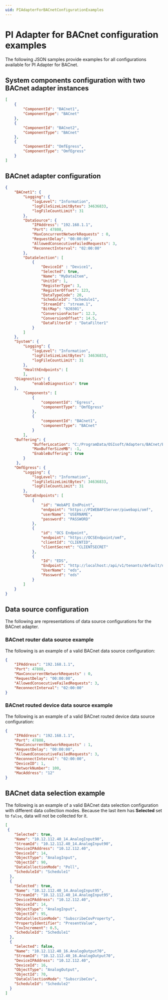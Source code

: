 ```yaml
---
uid: PIAdapterForBACnetConfigurationExamples
---
```


# PI Adapter for BACnet configuration examples

The following JSON samples provide examples for all configurations available for PI Adapter for BACnet.

## System components configuration with two BACnet adapter instances

```json
[
    {
        "ComponentId": "BACnet1",
        "ComponentType": "BACnet"
    },
    {
        "ComponentId": "BACnet2",
        "ComponentType": "BACnet"
    },
    {
        "ComponentId": "OmfEgress",
        "ComponentType": "OmfEgress"
    }
]
```

## BACnet adapter configuration

```json
{
    "BACnet1": {
        "Logging": {
            "logLevel": "Information",
            "logFileSizeLimitBytes": 34636833,
            "logFileCountLimit": 31
        },
        "DataSource": {
            "IPAddress": "192.168.1.1",
            "Port": 47808,
            "MaxConcurrentNetworkRequests" : 0,
            "RequestDelay": "00:00:00",
            "AllowedConsecutiveFailedRequests": 3,
            "ReconnectInterval": "02:00:00"
        },
        "DataSelection": [
            {
                "DeviceId" : "Device1",
                "Selected": true,
                "Name": "MyDataItem",
                "UnitId": 1,
                "RegisterType": 3,
                "RegisterOffset": 123,
                "DataTypeCode": 20,
                "ScheduleId": "Schedule1",
                "StreamId": "stream.1",
                "BitMap": "020301",
                "ConversionFactor": 12.3,
                "ConversionOffset": 14.5,
                "DataFilterId" : "DataFilter1"
            }
        ]
    },
    "System": {
        "Logging": {
            "logLevel": "Information",
            "logFileSizeLimitBytes": 34636833,
            "logFileCountLimit": 31
        },
        "HealthEndpoints": [
        ],
    "Diagnostics": {
            "enableDiagnostics": true
    },
        "Components": [
            {
                "componentId": "Egress",
                "componentType": "OmfEgress"
            },
            {
                "componentId": "BACnet1",
                "componentType": "BACnet"
            }
        ],
    "Buffering": {
            "BufferLocation": "C:/ProgramData/OSIsoft/Adapters/BACnet/Buffers",
            "MaxBufferSizeMB": -1,
            "EnableBuffering": true
        }
     },
    "OmfEgress": {
        "Logging": {
            "logLevel": "Information",
            "logFileSizeLimitBytes": 34636833,
            "logFileCountLimit": 31
        },
        "DataEndpoints": [
            {
                "id": "WebAPI EndPoint",
                "endpoint": "https://PIWEBAPIServer/piwebapi/omf",
                "userName": "USERNAME",
                "password": "PASSWORD"
            },
            {
                "id": "OCS Endpoint",
                "endpoint": "https://OCSEndpoint/omf",
                "clientId": "CLIENTID",
                "clientSecret": "CLIENTSECRET"
            },
            {
                "Id": "EDS",
                "Endpoint": "http://localhost:/api/v1/tenants/default/namespaces/default/omf",
                "UserName": "eds",
                "Password": "eds"
            }
        ]
    }
}
```

## Data source configuration

The following are representations of data source configurations for the BACnet adapter.

### BACnet router data source example

The following is an example of a valid BACnet data source configuration:

```json
{
    "IPAddress": "192.168.1.1",
    "Port": 47808,
    "MaxConcurrentNetworkRequests" : 0,
    "RequestDelay": "00:00:00",
    "AllowedConsecutiveFailedRequests": 3,
    "ReconnectInterval": "02:00:00"
}
```

### BACnet routed device data source example

The following is an example of a valid BACnet routed device data source configuration:

```json
{
    "IPAddress": "192.168.1.1",
    "Port": 47808,
    "MaxConcurrentNetworkRequests" : 1,
    "RequestDelay": "00:00:00",
    "AllowedConsecutiveFailedRequests": 3,
    "ReconnectInterval": "02:00:00",
    "DeviceID": 1,
    "NetworkNumber": 100,
    "MacAddress": "12"
}
```

## BACnet data selection example

The following is an example of a valid BACnet data selection configuration with different data collection modes. Because the last item has **Selected** set to `false`, data will not be collected for it.

```json
[
 {
    "Selected": true,
    "Name": "10.12.112.40_14.AnalogInput90",
    "StreamId": "10.12.112.40_14.AnalogInput90",
    "DeviceIPAddress": "10.12.112.40",
    "DeviceId": 14,
    "ObjectType": "AnalogInput",
    "ObjectId": 90,
    "DataCollectionMode": "Poll",
    "ScheduleId": "Schedule1"
  },
  {
    "Selected": true,
    "Name": "10.12.112.40_14.AnalogInput95",
    "StreamId": "10.12.112.40_14.AnalogInput95",
    "DeviceIPAddress": "10.12.112.40",
    "DeviceId": 14,
    "ObjectType": "AnalogInput",
    "ObjectId": 95,
    "DataCollectionMode": "SubscribeCovProperty",
    "PropertyIdentifier": "PresentValue",
    "CovIncrement": 0.5,
    "ScheduleId": "Schedule1"
  },
  {
    "Selected": false,
    "Name": "10.12.112.40_16.AnalogOutput70",
    "StreamId": "10.12.112.40_16.AnalogOutput70",
    "DeviceIPAddress": "10.12.112.40",
    "DeviceId": 16,
    "ObjectType": "AnalogOutput",
    "ObjectId": 70,
    "DataCollectionMode": "SubscribeCov",
    "ScheduleId": "Schedule2"
  }
]
```

